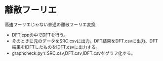 # 離散フーリエ

高速フーリエじゃない普通の離散フーリエ変換

* DFT.cppの中でDFTを行う。
* そのときに元のデータをSRC.csvに出力。DFT結果をDFT.csvに出力、DFT結果をIDFTしたものをIDFT.csvに出力する。
* graphcheck.pyでSRC.csv,DFT.csv,IDFT.csvをグラフ化する。